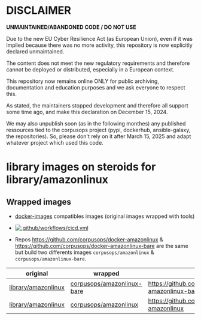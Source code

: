 DISCLAIMER
============

**UNMAINTAINED/ABANDONED CODE / DO NOT USE**

Due to the new EU Cyber Resilience Act (as European Union), even if it was implied because there was no more activity, this repository is now explicitly declared unmaintained.

The content does not meet the new regulatory requirements and therefore cannot be deployed or distributed, especially in a European context.

This repository now remains online ONLY for public archiving, documentation and education purposes and we ask everyone to respect this.

As stated, the maintainers stopped development and therefore all support some time ago, and make this declaration on December 15, 2024.

We may also unpublish soon (as in the following monthes) any published ressources tied to the corpusops project (pypi, dockerhub, ansible-galaxy, the repositories).
So, please don't rely on it after March 15, 2025 and adapt whatever project which used this code.


# library images on steroids for library/amazonlinux
## Wrapped images
- [docker-images](https://github.com/corpusops/docker-images) compatibles images (original images wrapped with tools)
- [![.github/workflows/cicd.yml](https://github.com/corpusops/docker-amazonlinux/workflows/.github/workflows/cicd.yml/badge.svg?branch=main)](https://github.com/corpusops/docker-amazonlinux/actions?query=workflow%3A.github%2Fworkflows%2Fcicd.yml+branch%3Amain)

- Repos https://github.com/corpusops/docker-amazonlinux & https://github.com/corpusops/docker-amazonlinux-bare are the same but build two differents images `corpusops/amazonlinux` & `corpusops/amazonlinux-bare`.

| original   | wrapped  | repo  |
|------------|----------|-------|
| [library/amazonlinux](https://hub.docker.com/_/amazonlinux) | [corpusops/amazonlinux-bare](https://hub.docker.com/r/corpusops/amazonlinux-bare) | https://github.com/corpusops/docker-amazonlinux-bare |
| [library/amazonlinux](https://hub.docker.com/_/amazonlinux) | [corpusops/amazonlinux](https://hub.docker.com/r/corpusops/amazonlinux)           | https://github.com/corpusops/docker-amazonlinux |
